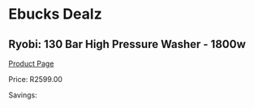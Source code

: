 
# Ebucks Dealz
## Ryobi: 130 Bar High Pressure Washer - 1800w
[Product Page](https://www.ebucks.com/web/shop/productSelected.do?prodId=315077146&catId=363410833)

Price: R2599.00

Savings: 


	
